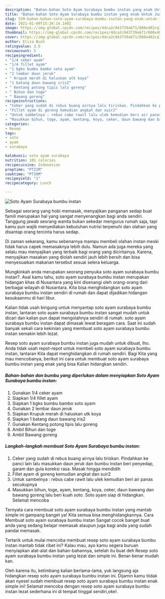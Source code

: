 ```yaml
---
description: "Bahan-bahan Soto Ayam Surabaya bumbu instan yang enak Untuk Jualan"
title: "Bahan-bahan Soto Ayam Surabaya bumbu instan yang enak Untuk Jualan"
slug: 539-bahan-bahan-soto-ayam-surabaya-bumbu-instan-yang-enak-untuk-jualan
date: 2021-01-09T15:34:14.140Z
image: https://img-global.cpcdn.com/recipes/4dca2c943739a671/680x482cq70/soto-ayam-surabaya-bumbu-instan-foto-resep-utama.jpg
thumbnail: https://img-global.cpcdn.com/recipes/4dca2c943739a671/680x482cq70/soto-ayam-surabaya-bumbu-instan-foto-resep-utama.jpg
cover: https://img-global.cpcdn.com/recipes/4dca2c943739a671/680x482cq70/soto-ayam-surabaya-bumbu-instan-foto-resep-utama.jpg
author: Eliza Bush
ratingvalue: 3.5
reviewcount: 5
recipeingredient:
- "1/4 ceker ayam"
- "1/4 fillet ayam"
- "1 bgks bumbu bambo soto ayam"
- "2 lembar daun jeruk"
- " Krupuk merah di haluskan utk koya"
- "1 batang daun bawang iris2"
- " Kentang potong tipis lalu goreng"
- " Bihun dan toge"
- " Bawang goreng"
recipeinstructions:
- "Ceker yang sudah di rebus buang airnya lalu tiriskan. Pindahkan ke panci lain lalu masukkan daun jeruk dan bumbu instan beri penyedap, garam dan gula koreksi rasa. Masak hingga mendidih"
- "Fillet ayam di goreng kemudian angkat dan suir2"
- "Untuk sambelnya : rebus cabe rawit lalu ulek kemudian beri air panas secukupnya"
- "Masukkan bihun, toge, ayam, kentang, koya, ceker, daun bawang dan bawang goreng lalu beri kuah soto. Soto ayam siap di hidangkan. Selamat mencoba"
categories:
- Resep
tags:
- soto
- ayam
- surabaya

katakunci: soto ayam surabaya 
nutrition: 101 calories
recipecuisine: Indonesian
preptime: "PT21M"
cooktime: "PT39M"
recipeyield: "1"
recipecategory: Lunch

---
```



![Soto Ayam Surabaya bumbu instan](https://img-global.cpcdn.com/recipes/4dca2c943739a671/680x482cq70/soto-ayam-surabaya-bumbu-instan-foto-resep-utama.jpg)

Sebagai seorang yang hobi memasak, menyajikan panganan sedap buat famili merupakan hal yang sangat menyenangkan bagi anda sendiri. Tanggung jawab seorang  wanita bukan sekedar mengurus rumah saja, tapi kamu pun wajib menyediakan kebutuhan nutrisi terpenuhi dan olahan yang disantap orang tercinta harus sedap.

Di zaman  sekarang, kamu sebenarnya mampu membeli olahan instan meski tidak harus capek memasaknya lebih dulu. Namun ada juga mereka yang selalu mau menyajikan yang terbaik bagi orang yang dicintainya. Karena, menyajikan masakan yang diolah sendiri jauh lebih bersih dan bisa menyesuaikan makanan tersebut sesuai selera keluarga. 



Mungkinkah anda merupakan seorang penyuka soto ayam surabaya bumbu instan?. Asal kamu tahu, soto ayam surabaya bumbu instan merupakan hidangan khas di Nusantara yang kini disenangi oleh orang-orang dari berbagai wilayah di Nusantara. Kita bisa menghidangkan soto ayam surabaya bumbu instan sendiri di rumah dan dapat dijadikan hidangan kesukaanmu di hari libur.

Kalian tidak usah bingung untuk menyantap soto ayam surabaya bumbu instan, lantaran soto ayam surabaya bumbu instan sangat mudah untuk dicari dan kalian pun dapat mengolahnya sendiri di rumah. soto ayam surabaya bumbu instan dapat dimasak lewat beragam cara. Saat ini sudah banyak sekali cara kekinian yang membuat soto ayam surabaya bumbu instan semakin lebih lezat.

Resep soto ayam surabaya bumbu instan juga mudah untuk dibuat, lho. Anda tidak usah repot-repot untuk membeli soto ayam surabaya bumbu instan, lantaran Kita dapat menghidangkan di rumah sendiri. Bagi Kita yang mau mencobanya, berikut ini cara untuk membuat soto ayam surabaya bumbu instan yang enak yang bisa Kalian hidangkan sendiri.

<!--inarticleads1-->

##### Bahan-bahan dan bumbu yang diperlukan dalam menyiapkan Soto Ayam Surabaya bumbu instan:

1. Gunakan 1/4 ceker ayam
1. Siapkan 1/4 fillet ayam
1. Siapkan 1 bgks bumbu bambo soto ayam
1. Gunakan 2 lembar daun jeruk
1. Siapkan  Krupuk merah di haluskan utk koya
1. Siapkan 1 batang daun bawang iris2
1. Gunakan  Kentang potong tipis lalu goreng
1. Ambil  Bihun dan toge
1. Ambil  Bawang goreng




<!--inarticleads2-->

##### Langkah-langkah membuat Soto Ayam Surabaya bumbu instan:

1. Ceker yang sudah di rebus buang airnya lalu tiriskan. Pindahkan ke panci lain lalu masukkan daun jeruk dan bumbu instan beri penyedap, garam dan gula koreksi rasa. Masak hingga mendidih
1. Fillet ayam di goreng kemudian angkat dan suir2
1. Untuk sambelnya : rebus cabe rawit lalu ulek kemudian beri air panas secukupnya
1. Masukkan bihun, toge, ayam, kentang, koya, ceker, daun bawang dan bawang goreng lalu beri kuah soto. Soto ayam siap di hidangkan. Selamat mencoba




Ternyata cara membuat soto ayam surabaya bumbu instan yang mantab simple ini gampang banget ya! Kita semua bisa menghidangkannya. Cara Membuat soto ayam surabaya bumbu instan Sangat cocok banget buat anda yang sedang belajar memasak ataupun juga bagi anda yang sudah pandai memasak.

Tertarik untuk mulai mencoba membuat resep soto ayam surabaya bumbu instan mantab tidak ribet ini? Kalau mau, ayo kamu segera buruan menyiapkan alat-alat dan bahan-bahannya, setelah itu buat deh Resep soto ayam surabaya bumbu instan yang lezat dan simple ini. Benar-benar mudah kan. 

Oleh karena itu, ketimbang kalian berlama-lama, yuk langsung aja hidangkan resep soto ayam surabaya bumbu instan ini. Dijamin kamu tiidak akan nyesel sudah membuat resep soto ayam surabaya bumbu instan enak simple ini! Selamat mencoba dengan resep soto ayam surabaya bumbu instan lezat sederhana ini di tempat tinggal sendiri,oke!.


